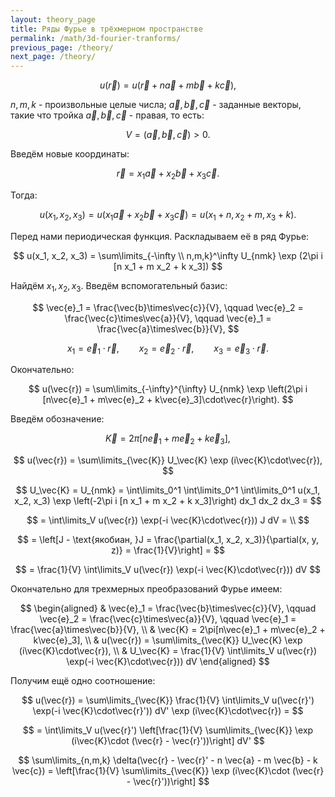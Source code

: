 ```yaml
---
layout: theory_page
title: Ряды Фурье в трёхмерном пространстве
permalink: /math/3d-fourier-tranforms/
previous_page: /theory/
next_page: /theory/
---
```


$$
u(\vec{r}) = u(\vec{r} + n \vec{a} + m \vec{b} + k \vec{c}),
$$

$n, m, k$ - произвольные целые числа;
$\vec{a}, \vec{b}, \vec{c}$ - заданные векторы, такие что тройка $\vec{a}, \vec{b}, \vec{c}$ - правая, то есть:

$$
V = (\vec{a}, \vec{b}, \vec{c}) > 0.
$$

Введём новые координаты:

$$
\vec{r} = x_1 \vec{a} + x_2 \vec{b} + x_3 \vec{c}.
$$

Тогда:

$$
u(x_1, x_2, x_3) = u(x_1 \vec{a} + x_2 \vec{b} + x_3 \vec{c}) = u(x_1 + n, x_2 + m, x_3 + k).
$$

Перед нами периодическая функция. Раскладываем её в ряд Фурье:

$$
u(x_1, x_2, x_3) = \sum\limits_{-\infty \\ n,m,k}^\infty U_{nmk} \exp (2\pi i [n x_1 + m x_2 + k x_3])
$$

Найдём $x_1, x_2, x_3$. Введём вспомогательный базис:

$$
\vec{e}_1 = \frac{\vec{b}\times\vec{c}}{V}, \qquad 
\vec{e}_2 = \frac{\vec{c}\times\vec{a}}{V}, \qquad 
\vec{e}_1 = \frac{\vec{a}\times\vec{b}}{V},
$$

$$
x_1 = \vec{e}_1\cdot\vec{r}, \qquad
x_2 = \vec{e}_2\cdot\vec{r}, \qquad
x_3 = \vec{e}_3\cdot\vec{r}.
$$

Окончательно:

$$
u(\vec{r}) = \sum\limits_{-\infty}^{\infty} U_{nmk} \exp \left(2\pi i [n\vec{e}_1 + m\vec{e}_2 + k\vec{e}_3]\cdot\vec{r}\right).
$$

Введём обозначение:

$$
\vec{K} = 2\pi[n\vec{e}_1 + m\vec{e}_2 + k\vec{e}_3],
$$

$$
u(\vec{r}) = \sum\limits_{\vec{K}} U_\vec{K} \exp (i\vec{K}\cdot\vec{r}),
$$

$$
U_\vec{K} = U_{nmk} = \int\limits_0^1 \int\limits_0^1 \int\limits_0^1 u(x_1, x_2, x_3) \exp \left(-2\pi i [n x_1 + m x_2 + k x_3]\right) dx_1 dx_2 dx_3 = 
$$

$$
= \int\limits_V u(\vec{r}) \exp(-i \vec{K}\cdot\vec{r})) J dV = \\
$$

$$
= \left[J - \text{якобиан, }J = \frac{\partial(x_1, x_2, x_3)}{\partial(x, y, z)} = \frac{1}{V}\right] =
$$

$$
= \frac{1}{V} \int\limits_V u(\vec{r}) \exp(-i \vec{K}\cdot\vec{r})) dV
$$

Окончательно для трехмерных преобразований Фурье имеем:

$$
\begin{aligned}
& \vec{e}_1 = \frac{\vec{b}\times\vec{c}}{V}, \qquad 
\vec{e}_2 = \frac{\vec{c}\times\vec{a}}{V}, \qquad 
\vec{e}_1 = \frac{\vec{a}\times\vec{b}}{V}, \\
& \vec{K} = 2\pi[n\vec{e}_1 + m\vec{e}_2 + k\vec{e}_3], \\
& u(\vec{r}) = \sum\limits_{\vec{K}} U_\vec{K} \exp (i\vec{K}\cdot\vec{r}), \\
& U_\vec{K} = \frac{1}{V} \int\limits_V u(\vec{r}) \exp(-i \vec{K}\cdot\vec{r})) dV
\end{aligned}
$$

Получим ещё одно соотношение:

$$
u(\vec{r}) = \sum\limits_{\vec{K}} \frac{1}{V} \int\limits_V u(\vec{r}') \exp(-i \vec{K}\cdot\vec{r}')) dV' \exp (i\vec{K}\cdot\vec{r}) = 
$$

$$
= \int\limits_V u(\vec{r}') \left[\frac{1}{V} \sum\limits_{\vec{K}} \exp (i\vec{K}\cdot (\vec{r} - \vec{r}'))\right] dV'
$$

$$
\sum\limits_{n,m,k} \delta(\vec{r} - \vec{r}' - n \vec{a} - m \vec{b} - k \vec{c}) = \left[\frac{1}{V} \sum\limits_{\vec{K}} \exp (i\vec{K}\cdot (\vec{r} - \vec{r}'))\right]
$$

